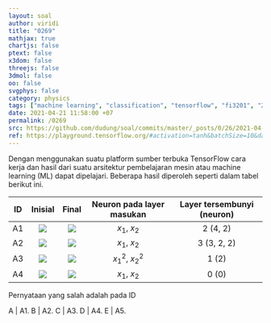 ```yaml
---
layout: soal
author: viridi
title: "0269"
mathjax: true
chartjs: false
ptext: false
x3dom: false
threejs: false
3dmol: false
oo: false
svgphys: false
category: physics
tags: ["machine learning", "classification", "tensorflow", "fi3201", "2020-2"]
date: 2021-04-21 11:58:00 +07
permalink: /0269
src: https://github.com/dudung/soal/commits/master/_posts/0/26/2021-04-21-machine-learning-9.md
ref: https://playground.tensorflow.org/#activation=tanh&batchSize=10&dataset=circle&regDataset=reg-plane&learningRate=0.03&regularizationRate=0&noise=0&networkShape=4,2&seed=0.88208&showTestData=false&discretize=false&percTrainData=50&x=true&y=true&xTimesY=false&xSquared=false&ySquared=false&cosX=false&sinX=false&cosY=false&sinY=false&collectStats=false&problem=classification&initZero=false&hideText=false
---
```

Dengan menggunakan suatu platform sumber terbuka TensorFlow cara kerja dan hasil dari suatu arsitektur pembelajaran mesin atau machine learning (ML) dapat dipelajari. Beberapa hasil diperoleh seperti dalam tabel berikut ini.

ID | Inisial | Final | Neuron pada layer masukan | Layer tersembunyi (neuron)
:-: | :-: | :-: | :-: | :-:
A1 | ![]({{site.baseurl}}/assets/img/0/26/0269a.png) | ![]({{site.baseurl}}/assets/img/0/26/0269b.png) | $x_1$, $x_2$ | 2 (4, 2)
A2 | ![]({{site.baseurl}}/assets/img/0/26/0269c.png) | ![]({{site.baseurl}}/assets/img/0/26/0269d.png) | $x_1$, $x_2$ | 3 (3, 2, 2)
A3 | ![]({{site.baseurl}}/assets/img/0/26/0269e.png) | ![]({{site.baseurl}}/assets/img/0/26/0269f.png) | $x_1^2$, $x_2^2$ | 1 (2)
A4 | ![]({{site.baseurl}}/assets/img/0/26/0269g.png) | ![]({{site.baseurl}}/assets/img/0/26/0269h.png) | $x_1$, $x_2$ | 0 (0)

Pernyataan yang salah adalah pada ID

A | A1. 
B | A2.
C | A3.
D | A4.
E | A5.
